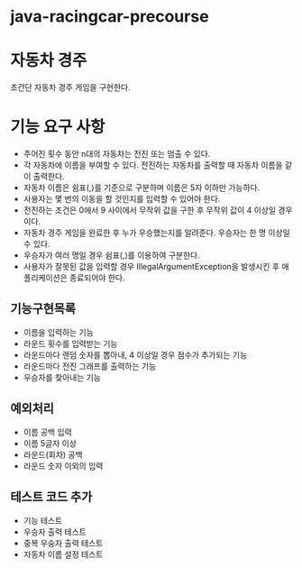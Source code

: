 # java-racingcar-precourse

# 자동차 경주

초간단 자동차 경주 게임을 구현한다.

# 기능 요구 사항

- 주어진 횟수 동안 n대의 자동차는 전진 또는 멈출 수 있다.
- 각 자동차에 이름을 부여할 수 있다. 전진하는 자동차를 출력할 때 자동차 이름을 같이 출력한다.
- 자동차 이름은 쉼표(,)를 기준으로 구분하며 이름은 5자 이하만 가능하다.
- 사용자는 몇 번의 이동을 할 것인지를 입력할 수 있어야 한다.
- 전진하는 조건은 0에서 9 사이에서 무작위 값을 구한 후 무작위 값이 4 이상일 경우이다.
- 자동차 경주 게임을 완료한 후 누가 우승했는지를 알려준다. 우승자는 한 명 이상일 수 있다.
- 우승자가 여러 명일 경우 쉼표(,)를 이용하여 구분한다.
- 사용자가 잘못된 값을 입력할 경우 IllegalArgumentException을 발생시킨 후 애플리케이션은 종료되어야 한다.

## 기능구현목록

- 이름을 입력하는 기능
- 라운드 횟수를 입력받는 기능
- 라운드마다 랜덤 숫자를 뽑아내, 4 이상일 경우 점수가 추가되는 기능
- 라운드마다 전진 그래프를 출력하는 기능
- 우승자를 찾아내는 기능

## 예외처리

- 이름 공백 입력
- 이름 5글자 이상
- 라운드(회차) 공백
- 라운드 숫자 이외의 입력

## 테스트 코드 추가

- 기능 테스트
- 우승자 출력 테스트
- 중복 우숭자 출력 테스트
- 자동차 이름 설정 테스트
